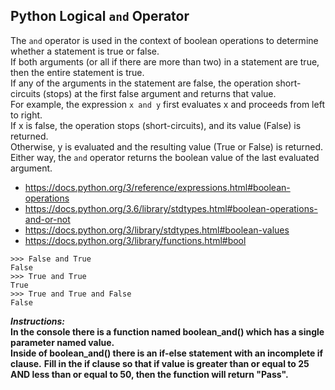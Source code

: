 ## Python Logical `and` Operator

The `and` operator is used in the context of boolean operations to determine whether a statement is true or false.  
If both arguments (or all if there are more than two) in a statement are true, then the entire statement is true.  
If any of the arguments in the statement are false, the operation short-circuits (stops) at the first false argument and returns that value.  
For example, the expression `x and y` first evaluates x and proceeds from left to right.  
If x is false, the operation stops (short-circuits), and its value (False) is returned.  
Otherwise, y is evaluated and the resulting value (True or False) is returned.  
Either way, the `and` operator returns the boolean value of the last evaluated argument.  
- https://docs.python.org/3/reference/expressions.html#boolean-operations
- https://docs.python.org/3.6/library/stdtypes.html#boolean-operations-and-or-not
- https://docs.python.org/3/library/stdtypes.html#boolean-values
- https://docs.python.org/3/library/functions.html#bool  
```
>>> False and True
False
>>> True and True
True
>>> True and True and False
False
```

**_Instructions:_**  
**In the console there is a function named boolean_and() which has a single parameter named value.**  
**Inside of boolean_and() there is an if-else statement with an incomplete if clause.**
**Fill in the if clause so that if value is greater than or equal to 25 AND less than or equal to 50, then the function will return "Pass".**
